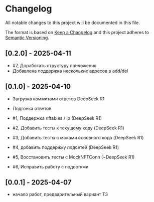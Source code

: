 # Changelog

All notable changes to this project will be documented in this file.

The format is based on [Keep a Changelog](http://keepachangelog.com/)
and this project adheres to [Semantic Versioning](http://semver.org/).

## [0.2.0] - 2025-04-11

* #7, Доработать структуру приложения
* Добавлена поддержка нескольких адресов в add/del

## [0.1.0] - 2025-04-10

* Загрузка коммитами ответов DeepSeek R1
* Подгонка ответов

* #1, Поддержка nftables / ip (DeepSeek R1)
* #2, Добавить тесты к текущему коду (DeepSeek R1)
* #3, Добавить тесты с моками основного кода (DeepSeek R1)
* #4, добавить поддержку подсетей (DeepSeek R1)
* #5, Восстановить тесты с MockNFTConn (~DeepSeek R1)
* #6, Исправить работу с подсетями

## [0.0.1] - 2025-04-07

* начало работ, предварительный вариант ТЗ

